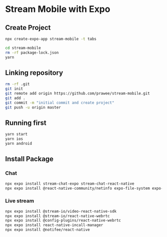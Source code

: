 # Stream Mobile with Expo

## Create Project
```bash
npx create-expo-app stream-mobile -t tabs
```

```bash
cd stream-mobile
rm -rf package-lock.json
yarn
```

## Linking repository
```bash
rm -rf .git
git init
git remote add origin https://github.com/prawee/stream-mobile.git
git add .
git commit -m "initial commit and create project"
git push -u origin master
```

## Running first
```bash
yarn start
yarn ios
yarn android
```

## Install Package

### Chat
```bash
npx expo install stream-chat-expo stream-chat-react-native
npx expo install @react-native-community/netinfo expo-file-system expo-image-manipulator expo-image-picker expo-media-library react-native-gesture-handler react-native-reanimated react-native-svg expo-clipboard
```

### Live stream
```bash
npx expo install @stream-io/video-react-native-sdk
npx expo install @stream-io/react-native-webrtc
npx expo install @config-plugins/react-native-webrtc
npx expo install react-native-incall-manager
npx expo install @notifee/react-native
```